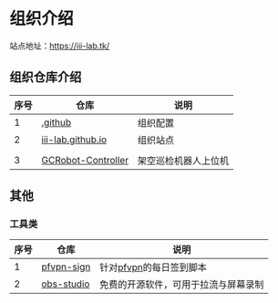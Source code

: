 # 组织介绍

站点地址：https://iii-lab.tk/

## 组织仓库介绍

| 序号 | 仓库                                                         | 说明                 |
| ---- | ------------------------------------------------------------ | -------------------- |
| 1    | [.github](https://github.com/III-Lab/.github)                | 组织配置             |
| 2    | [iii-lab.github.io](https://github.com/III-Lab/III-Lab.github.io) | 组织站点             |
|      |                                                              |                      |
| 3    | [GCRobot-Controller](https://github.com/III-Lab/GCRobot-Controller) | 架空巡检机器人上位机 |



## 其他

### 工具类

| 序号 | 仓库                                                       | 说明                                                         |
| ---- | ---------------------------------------------------------- | ------------------------------------------------------------ |
| 1    | [pfvpn-sign](https://github.com/yunke120/pfvpn-sign.git)   | 针对[pfvpn](https://purefast.net/auth/register?code=OeJl)的每日签到脚本 |
| 2    | [obs-studio](https://github.com/obsproject/obs-studio.git) | 免费的开源软件，可用于拉流与屏幕录制                         |

